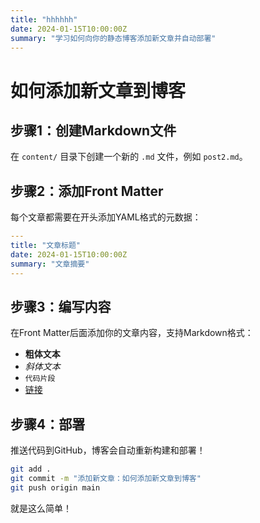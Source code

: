 ```yaml
---
title: "hhhhhh"
date: 2024-01-15T10:00:00Z
summary: "学习如何向你的静态博客添加新文章并自动部署"
---
```


# 如何添加新文章到博客

## 步骤1：创建Markdown文件

在 `content/` 目录下创建一个新的 `.md` 文件，例如 `post2.md`。

## 步骤2：添加Front Matter

每个文章都需要在开头添加YAML格式的元数据：

```yaml
---
title: "文章标题"
date: 2024-01-15T10:00:00Z
summary: "文章摘要"
---
```


## 步骤3：编写内容

在Front Matter后面添加你的文章内容，支持Markdown格式：

- **粗体文本**
- *斜体文本*
- `代码片段`
- [链接](https://example.com)

## 步骤4：部署

推送代码到GitHub，博客会自动重新构建和部署！

```bash
git add .
git commit -m "添加新文章：如何添加新文章到博客"
git push origin main
```

就是这么简单！ 